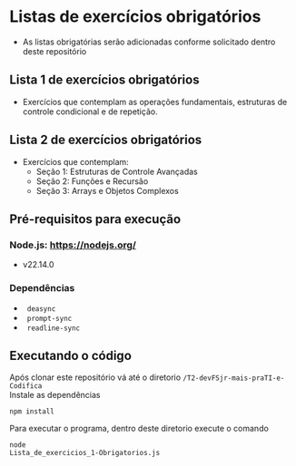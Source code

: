# Listas de exercícios obrigatórios
* As listas obrigatórias serão adicionadas conforme solicitado dentro deste repositório

## Lista 1 de exercícios obrigatórios
* Exercícios que contemplam as operações fundamentais, estruturas de controle condicional e de repetição.

## Lista 2 de exercícios obrigatórios
* Exercícios que contemplam:
    - Seção 1: Estruturas de Controle Avançadas
    - Seção 2: Funções e Recursão
    - Seção 3: Arrays e Objetos Complexos

## Pré-requisitos para execução

### Node.js: https://nodejs.org/
* v22.14.0

### Dependências
* <code> deasync </code> 
* <code> prompt-sync </code>
* <code> readline-sync </code> 

## Executando o código
Após clonar este repositório vá até o diretorio <code>/T2-devFSjr-mais-praTI-e-Codifica</code> <br>
Instale as dependências <pre><code>npm install</code></pre>
Para executar o programa, dentro deste diretorio execute o comando <pre><code>node Lista_de_exercicios_1-Obrigatorios.js</code></pre>
